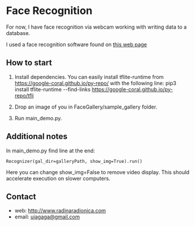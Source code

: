 # Face Recognition #

For now, I have face recognition via webcam working with writing data to a database. 

I used a face recognition software found on [this web page](https://pythonawesome.com/a-lightweight-face-recognition-toolbox-and-pipeline-based-on-tensorflow-lite/)

## How to start ##

1. Install dependencies.
You can easily install tflite-runtime from https://google-coral.github.io/py-repo/ with the following line:
pip3 install tflite-runtime --find-links https://google-coral.github.io/py-repo/tfli

2. Drop an image of you in FaceGallery/sample_gallery folder.
3. Run main_demo.py.

## Additional notes ##

In main_demo.py find line at the end:        
        
    Recognizer(gal_dir=galleryPath, show_img=True).run()

Here you can change show_img=False to remove video display. This should accelerate execution on slower computers. 

## Contact ##

* web: http://www.radinaradionica.com
* email: ujagaga@gmail.com

